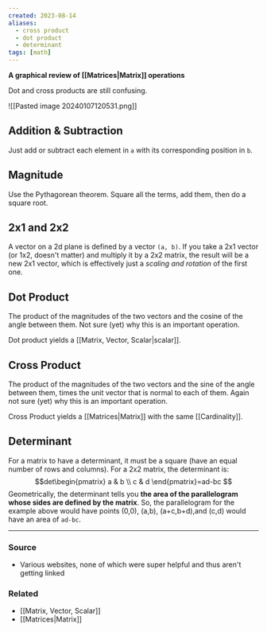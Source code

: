 ```yaml
---
created: 2023-08-14
aliases:
  - cross product
  - dot product
  - determinant
tags: [math]
---
```

**A graphical review of [[Matrices|Matrix]] operations**

Dot and cross products are still confusing. 

![[Pasted image 20240107120531.png]]
## Addition & Subtraction
Just add or subtract each element in `a` with its corresponding position in `b`.
## Magnitude
Use the Pythagorean theorem. Square all the terms, add them, then do a square root.

## 2x1 and 2x2
A vector on a 2d plane is defined by a vector `(a, b)`. If you take a 2x1 vector (or 1x2, doesn't matter) and multiply it by a 2x2 matrix, the result will be a new 2x1 vector, which is effectively just a *scaling and rotation* of the first one.

## Dot Product
The product of the magnitudes of the two vectors and the cosine of the angle between them. Not sure (yet) why this is an important operation.

Dot product yields a [[Matrix, Vector, Scalar|scalar]].

## Cross Product
The product of the magnitudes of the two vectors and the sine of the angle between them, times the unit vector that is normal to each of them. Again not sure (yet) why this is an important operation.

Cross Product yields a [[Matrices|Matrix]] with the same [[Cardinality]]. 

## Determinant
For a matrix to have a determinant, it must be a square (have an equal number of rows and columns). For a 2x2 matrix, the determinant is:
$$det\begin{pmatrix}
a & b \\ c & d
\end{pmatrix}=ad-bc
$$
Geometrically, the determinant tells you **the area of the parallelogram whose sides are defined by the matrix**. So, the parallelogram for the example above would have points (0,0), (a,b), (a+c,b+d),and (c,d) would have an area of `ad-bc`.

****
### Source
- Various websites, none of which were super helpful and thus aren't getting linked

### Related
- [[Matrix, Vector, Scalar]]
- [[Matrices|Matrix]]
 